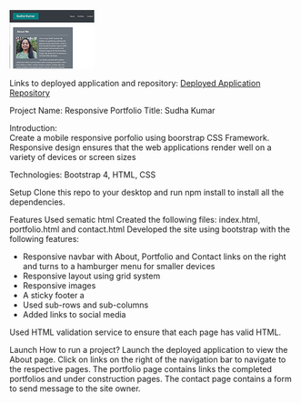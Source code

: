 
[![picture 2](images/286ddad6449914a3a57ab9f4832b2f2f233207ec9d818110b9e8e4d19ff16da1.png)](https://sskumar4.github.io/ResponsivePortfolio/)  

Links to deployed application and repository:
[Deployed Application](https://sskumar4.github.io/ResponsivePortfolio/)
[Repository](https://github.com/sskumar4/ResponsivePortfolio)

Project Name: Responsive Portfolio
Title: Sudha Kumar 

Introduction:   
Create a mobile responsive porfolio using boorstrap CSS Framework. Responsive design ensures that the web applications render well on a variety of devices or screen sizes

Technologies: 
Bootstrap 4, HTML, CSS

Setup
Clone this repo to your desktop and run npm install to install all the dependencies.


Features
Used sematic html
Created the following files: 
index.html, portfolio.html and contact.html 
Developed the site using bootstrap with the following features:

   * Responsive navbar with About,   Portfolio and Contact links on the right and turns to a  hamburger menu for smaller devices
   * Responsive layout using grid system
   * Responsive images
   * A sticky footer a
   * Used sub-rows and sub-columns
   * Added links to social media


Used HTML validation service to ensure that each page has valid HTML.

Launch
How to run a project? 
Launch the deployed application to view the About page. Click on links on the right of the navigation bar to navigate to the respective pages. The portfolio page contains links the completed portfolios and under construction pages. The contact page contains a form to send message to the site owner.


